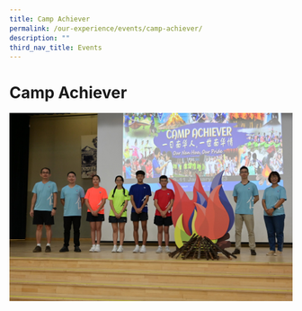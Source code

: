 ```yaml
---
title: Camp Achiever
permalink: /our-experience/events/camp-achiever/
description: ""
third_nav_title: Events
---
```

# Camp Achiever
![2023 Camp Achiever Opening ](/images/camp%201.jpg)